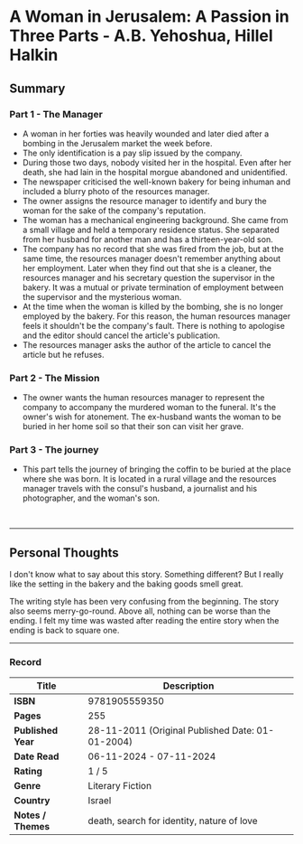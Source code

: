 # A Woman in Jerusalem: A Passion in Three Parts - A.B. Yehoshua, Hillel Halkin

## Summary
### Part 1 - The Manager
- A woman in her forties was heavily wounded and later died after a bombing in the Jerusalem market the week before.
- The only identification is a pay slip issued by the company. 
- During those two days, nobody visited her in the hospital. Even after her death, she had lain in the hospital morgue abandoned and unidentified.
- The newspaper criticised the well-known bakery for being inhuman and included a blurry photo of the resources manager.
- The owner assigns the resource manager to identify and bury the woman for the sake of the company's reputation.
- The woman has a mechanical engineering background. She came from a small village and held a temporary residence status. She separated from her husband for another man and has a thirteen-year-old son.
- The company has no record that she was fired from the job, but at the same time, the resources manager doesn't remember anything about her employment. Later when they find out that she is a cleaner, the resources manager and his secretary question the supervisor in the bakery. It was a mutual or private termination of employment between the supervisor and the mysterious woman. 
- At the time when the woman is killed by the bombing, she is no longer employed by the bakery. For this reason, the human resources manager feels it shouldn't be the company's fault. There is nothing to apologise and the editor should cancel the article's publication.
- The resources manager asks the author of the article to cancel the article but he refuses.

### Part 2 - The Mission
- The owner wants the human resources manager to represent the company to accompany the murdered woman to the funeral. It's the owner's wish for atonement. The ex-husband wants the woman to be buried in her home soil so that their son can visit her grave.

### Part 3 - The journey 
- This part tells the journey of bringing the coffin to be buried at the place where she was born. It is located in a rural village and the resources manager travels with the consul's husband, a journalist and his photographer, and the woman's son.
<br>

***

## Personal Thoughts
I don't know what to say about this story. Something different? But I really like the setting in the bakery and the baking goods smell great.

The writing style has been very confusing from the beginning. The story also seems merry-go-round. Above all, nothing can be worse than the ending. I felt my time was wasted after reading the entire story when the ending is back to square one.
<br>

***


### Record
| Title | Description |
| -- | -- |
| **ISBN** | 9781905559350 |
| **Pages** | 255 |
| **Published Year** | 28-11-2011 (Original Published Date: 01-01-2004) |
| **Date Read** | 06-11-2024 - 07-11-2024 |
| **Rating** | 1 / 5 |
| **Genre** | Literary Fiction |
| **Country** | Israel |
| **Notes / Themes** | death, search for identity, nature of love |
